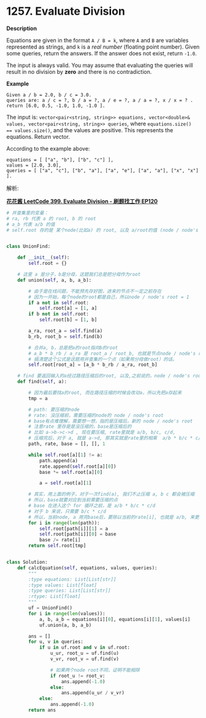 # 1257. Evaluate Division

**Description**

Equations are given in the format `A / B = k`, where `A` and `B` are variables represented as strings, and `k` is a *real number* (floating point number). Given some queries, return the answers. If the answer does not exist, return `-1.0`.

The input is always valid. You may assume that evaluating the queries will result in no division by **zero** and there is no contradiction.

**Example**

```
Given a / b = 2.0, b / c = 3.0.
queries are: a / c = ?, b / a = ?, a / e = ?, a / a = ?, x / x = ? .
return [6.0, 0.5, -1.0, 1.0, -1.0 ].
```

The input is: `vector<pair<string, string>> equations, vector<double>& values, vector<pair<string, string>> queries`, where `equations.size() == values.size()`, and the values are positive. This represents the equations. Return vector<double>.

According to the example above:

```
equations = [ ["a", "b"], ["b", "c"] ],
values = [2.0, 3.0],
queries = [ ["a", "c"], ["b", "a"], ["a", "e"], ["a", "a"], ["x", "x"] ].
```

解析:

[**花花酱 LeetCode 399. Evaluate Division - 刷题找工作 EP120**](https://www.youtube.com/watch?v=UwpvInpgFmo)


```python
# 并查集里的变量：
# ra, rb 代表 a 的 root, b 的 root
# a_b 代表 a/b 的值
# self.root 存的是 某个node(比如a) 的 root, 以及 a/root的值 (node / node's root)


class UnionFind:

    def __init__(self):
        self.root = {}

    # 这里 a 是分子，b是分母，这题我们总是把分母作为root
    def union(self, a, b, a_b):

        # 由于是在线问题，不能预先存好图，进来的节点不一定之前存在
        # 因为一开始，每个node的root都是自己，所以node / node's root = 1
        if a not in self.root:
            self.root[a] = [1, a]
        if b not in self.root:
            self.root[b] = [1, b]

        a_ra, root_a = self.find(a)
        b_rb, root_b = self.find(b)

        # 合并a, b，总是把a的root指向b的root
        # a_b * b_rb / a_ra 是 root_a / root_b, 也就是节点node / node's root
        # 搞清楚这个公式是这题用并查集的一个点（如果用分母做root）的话。
        self.root[root_a] = [a_b * b_rb / a_ra, root_b]

    # find 要返回输入的a经过路径压缩后的root, 以及,之前说的，node / node's root, 这里也就是 a / root_a
    def find(self, a):

        # 因为最后要找a的root, 而在路径压缩的时候会改动a，所以先把a存起来
        tmp = a

        # path: 要压缩的node
        # rate: 没压缩前，需要压缩的node的 node / node's root
        # base有点难理解，需要想一想，指的是压缩后，新的 node / node's root
        # 注意rate 里存是是没压缩的，base是压缩后的
        # 比如 a->b->c->d , 现在要压缩, rate里就是 a/b, b/c, c/d,
        # 压缩完后，对于 a, 就是 a->d, 那其实就是rate里的相乘  a/b * b/c * c/d = a/d
        path, rate, base = [], [], 1

        while self.root[a][1] != a:
            path.append(a)
            rate.append(self.root[a][0])
            base *= self.root[a][0]

            a = self.root[a][1]

        # 其实，用上面的例子，对于一次find(a), 我们不止压缩 a, b c 都会被压缩
        # 所以，base就要对应到当前需要压缩的点
        # base 在进入这个 for 循环之前，是 a/b * b/c * c/d
        # 对于 b 来说，只需要 b/c * c/d
        # 所以，当前node, a 用完base后，要除以当前的rate[i], 也就是 a/b, 来更新base给下一个node （b）用
        for i in range(len(path)):
            self.root[path[i]][1] = a
            self.root[path[i]][0] = base
            base /= rate[i]
        return self.root[tmp]


class Solution:
    def calcEquation(self, equations, values, queries):
        """
        :type equations: List[List[str]]
        :type values: List[float]
        :type queries: List[List[str]]
        :rtype: List[float]
        """
        uf = UnionFind()
        for i in range(len(values)):
            a, b, a_b = equations[i][0], equations[i][1], values[i]
            uf.union(a, b, a_b)

        ans = []
        for u, v in queries:
            if u in uf.root and v in uf.root:
                u_ur, root_u = uf.find(u)
                v_vr, root_v = uf.find(v)

                # 如果两个node root不同，证明不能相除
                if root_u != root_v:
                    ans.append(-1.0)
                else:
                    ans.append(u_ur / v_vr)
            else:
                ans.append(-1.0)
        return ans
```
